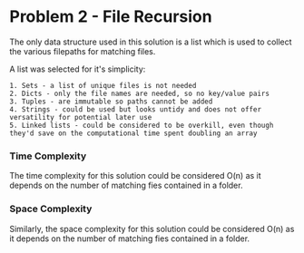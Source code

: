 # Problem 2 - File Recursion

The only data structure used in this solution is a list which is used to collect the various filepaths for matching files.

A list was selected for it's simplicity:

    1. Sets - a list of unique files is not needed
    2. Dicts - only the file names are needed, so no key/value pairs
    3. Tuples - are immutable so paths cannot be added
    4. Strings - could be used but looks untidy and does not offer versatility for potential later use
    5. Linked lists - could be considered to be overkill, even though they'd save on the computational time spent doubling an array

### Time Complexity

The time complexity for this solution could be considered O(n) as it depends on the number of matching fies contained in a folder.

### Space Complexity

Similarly, the space complexity for this solution could be considered O(n) as it depends on the number of matching fies contained in a folder.